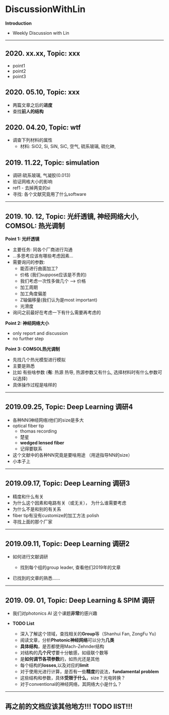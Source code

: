 # DiscussionWithLin

**Introduction**

- Weekly Discussion with Lin
------------------------------

## 2020. xx.xx, Topic: xxx

- point1
- point2
- point3



## 2020. 05.10, Topic: xxx

- 两篇文章之后的**进度**
- 查找**前人的结构**



## 2020. 04.20, Topic: wtf

- 调查下列材料的属性
  - 材料: SiO2, Si, SiN, SiC, 空气, 硫系玻璃, 硫化砷, 





## 2019. 11.22, Topic: simulation

- 调研:硫系玻璃, 气凝胶(0.013)
- 验证网格大小的影响
- ref1 - 去掉两变的si
- 寻找: 各个文献究竟用了什么software

------------------------------

## 2019. 10. 12, Topic: 光纤透镜, 神经网络大小, COMSOL: 热光调制

**Point 1: 光纤透镜**
- 主要任务: 同各个厂商进行沟通
- ...多思考应该有哪些考虑因素...
- 需要询问的参数:
  - 能否进行曲面加工?
  - 价格 (我们suppose应该是不贵的)
  - 我们考虑一次性多做几个 --> 价格
  - 加工周期
  - 加工角度偏差
  - Z轴偏移量(我们认为是most important)
  - 光滑度
- 询问之前最好在考虑一下有什么需要再考虑的

**Point 2: 神经网络大小**
- only report and discussion
- no further step


**Point 3: COMSOL热光调制**
- 先找几个热光模型进行模拟
- 主要是熟悉
- 比如 有些啥参数 (**有**: 热源 热导, 热源参数又有什么, 选择材料时有什么参数可以选择)
- 具体操作过程是啥样的

------------------------------


## 2019.09.25, Topic: Deep Learning 调研4

- 各种NN(神经网络)他们的size是多大
- optical fiber tip
  - thomas recording
  - 楚星
  - **wedged lensed fiber**
  - 记得要联系
- 这个文献中的各种NN究竟是要啥用途 （用途指导NN的size）
- 小本子上

------------------------------

## 2019.09.17, Topic: Deep Learning 调研3

- 精度和什么有关
- 为什么这个因素和电路有关（或无关）， 为什么谁需要考虑
- 为什么不是和别的有关系
- fiber tip有没有customize的加工方法 polish
- 寻找上面的那个厂家

------------------------------

## 2019.09.11, Topic: Deep Learning 调研2

- 如何进行文献调研
  - 找到每个组的group leader, 查看他们2019年的文章

- 已找到的文章的熟悉……

------------------------------

## 2019. 09. 01, Topic: Deep Learning & SPIM 调研

- 我们对photonics AI 这个课题**非常**的感兴趣


- **TODO List**
  - 深入了解这个领域，查找相关的**Group**等（Shanhui Fan, ZongFu Yu）
  - 阅读文章，分析**Photonic神经网络**可以分为**几类**
  - **具体结构**，是否都使用Mach-Zehnder结构
  - 对结构的**几个尺寸**要十分敏感，如级联个数等
  - 是**如何调节各项参数**的，如热光还是其他
  - 每个结构的**losses**,以及对应的**limit**
  - 对于使用光进行计算，是否有一些**精度**的说法，**fundamental problem**
  - 这些结构和参数，具体**受限于什么**，size？光电转换？
  - 对于conventional的神经网络，其网络大小是什么？

------------------------------

## 再之前的文档应该其他地方!!! TODO lIST!!!

